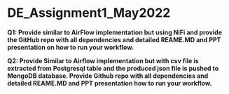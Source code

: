 # DE_Assignment1_May2022
**Q1: Provide similar to AirFlow implementation but using NiFi and provide the GitHub repo with all dependencies and detailed REAME.MD and PPT presentation on how to run your workflow.**



**Q2: Provide Similar to Airflow implementation but with csv file is extracted from Postgresql table and the produced json file is pushed to MongoDB database. Provide Github repo with all dependencies and detailed REAME.MD and PPT presentation how to run your workflow.**
